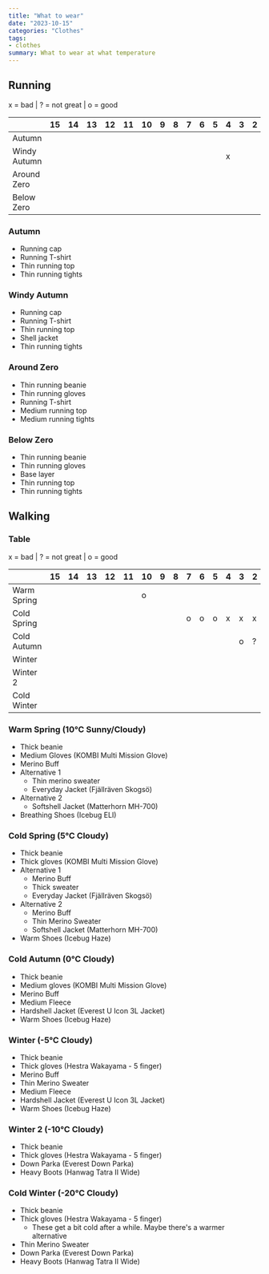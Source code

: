 ```yaml
---
title: "What to wear"
date: "2023-10-15"
categories: "Clothes"
tags:
- clothes
summary: What to wear at what temperature
---
```


## Running

x = bad | ? = not great | o = good

|              | 15 | 14 | 13 | 12 | 11 | 10 | 9 | 8 | 7 | 6 | 5 | 4 | 3 | 2 | 1 | 0 | -5 | -10 | -15 | -20 |
|--------------|----|----|----|----|----|----|---|---|---|---|---|---|---|---|---|---|----|-----|-----|-----|
| Autumn       |    |    |    |    |    |    |   |   |   |   |   |   |   |   |   |   |    |     |     |     |
| Windy Autumn |    |    |    |    |    |    |   |   |   |   |   | x |   |   |   |   |    |     |     |     |
| Around Zero  |    |    |    |    |    |    |   |   |   |   |   |   |   |   |   | o |    |     |     |     |
| Below Zero   |    |    |    |    |    |    |   |   |   |   |   |   |   |   |   | o |  o |     |     |     |

### Autumn

* Running cap
* Running T-shirt
* Thin running top
* Thin running tights

### Windy Autumn

* Running cap
* Running T-shirt
* Thin running top
* Shell jacket
* Thin running tights

### Around Zero

* Thin running beanie
* Thin running gloves
* Running T-shirt
* Medium running top
* Medium running tights

### Below Zero

* Thin running beanie
* Thin running gloves
* Base layer
* Thin running top
* Thin running tights

## Walking

### Table

x = bad | ? = not great | o = good

|             | 15 | 14 | 13 | 12 | 11 | 10 | 9 | 8 | 7 | 6 | 5 | 4 | 3 | 2 | 1 | 0 | -5 | -10 | -15 | -20 |
|-------------|----|----|----|----|----|----|---|---|---|---|---|---|---|---|---|---|----|-----|-----|-----|
| Warm Spring |    |    |    |    |    |  o |   |   |   |   |   |   |   |   |   |   |    |     |     |     |
| Cold Spring |    |    |    |    |    |    |   |   | o | o | o | x | x | x | x | x |    |     |     |     |
| Cold Autumn |    |    |    |    |    |    |   |   |   |   |   |   | o | ? | ? | ? |  x |     |     |     |
| Winter      |    |    |    |    |    |    |   |   |   |   |   |   |   |   |   | o |  o |     |     |     |
| Winter 2    |    |    |    |    |    |    |   |   |   |   |   |   |   |   |   | o |  o |     |     |     |
| Cold Winter |    |    |    |    |    |    |   |   |   |   |   |   |   |   |   |   |    |     |  o  |     |

### Warm Spring (10°C Sunny/Cloudy)

* Thick beanie
* Medium Gloves (KOMBI Multi Mission Glove)
* Merino Buff
* Alternative 1
  - Thin merino sweater
  - Everyday Jacket (Fjällräven Skogsö)
* Alternative 2
  - Softshell Jacket (Matterhorn MH-700)
* Breathing Shoes (Icebug ELI)

### Cold Spring (5°C Cloudy)

* Thick beanie
* Thick gloves (KOMBI Multi Mission Glove)
* Alternative 1
  - Merino Buff
  - Thick sweater
  - Everyday Jacket (Fjällräven Skogsö)
* Alternative 2
  - Merino Buff
  - Thin Merino Sweater
  - Softshell Jacket (Matterhorn MH-700)
* Warm Shoes (Icebug Haze)

### Cold Autumn (0°C Cloudy)

* Thick beanie
* Medium gloves (KOMBI Multi Mission Glove)
* Merino Buff
* Medium Fleece
* Hardshell Jacket (Everest U Icon 3L Jacket)
* Warm Shoes (Icebug Haze)

### Winter (-5°C Cloudy)

* Thick beanie
* Thick gloves (Hestra Wakayama - 5 finger)
* Merino Buff
* Thin Merino Sweater
* Medium Fleece
* Hardshell Jacket (Everest U Icon 3L Jacket)
* Warm Shoes (Icebug Haze)

### Winter 2 (-10°C Cloudy)

* Thick beanie
* Thick gloves (Hestra Wakayama - 5 finger)
* Down Parka (Everest Down Parka)
* Heavy Boots (Hanwag Tatra II Wide)

### Cold Winter (-20°C Cloudy)

* Thick beanie
* Thick gloves (Hestra Wakayama - 5 finger)
  - These get a bit cold after a while. Maybe there's a warmer alternative
* Thin Merino Sweater
* Down Parka (Everest Down Parka)
* Heavy Boots (Hanwag Tatra II Wide)
